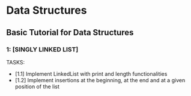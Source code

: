 # Data Structures
## Basic Tutorial for Data Structures

### 1: [SINGLY LINKED LIST]
TASKS:
- [1.1] Implement LinkedList with print and length functionalities
- [1.2] Implement insertions at the beginning, at the end and at a given position of the list